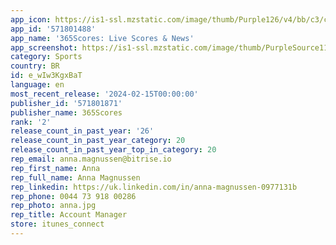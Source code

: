 ```yaml
---
app_icon: https://is1-ssl.mzstatic.com/image/thumb/Purple126/v4/bb/c3/c9/bbc3c91a-fe4e-f20c-9d82-201adb09247c/AppIcon-0-0-1x_U007emarketing-0-7-0-85-220.png/1024x1024bb.png
app_id: '571801488'
app_name: '365Scores: Live Scores & News'
app_screenshot: https://is1-ssl.mzstatic.com/image/thumb/PurpleSource116/v4/d3/4e/23/d34e2348-c116-921e-1968-1de8517c80df/7b4a60d1-e0fc-4138-941d-51b6b5814fb2_Following.png/1284x2778bb.png
category: Sports
country: BR
id: e_wIw3KgxBaT
language: en
most_recent_release: '2024-02-15T00:00:00'
publisher_id: '571801871'
publisher_name: 365Scores
rank: '2'
release_count_in_past_year: '26'
release_count_in_past_year_category: 20
release_count_in_past_year_top_in_category: 20
rep_email: anna.magnussen@bitrise.io
rep_first_name: Anna
rep_full_name: Anna Magnussen
rep_linkedin: https://uk.linkedin.com/in/anna-magnussen-0977131b
rep_phone: 0044 73 918 00286
rep_photo: anna.jpg
rep_title: Account Manager
store: itunes_connect
---
```

